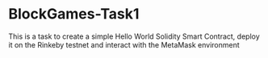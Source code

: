 # BlockGames-Task1
This is a task to create a simple Hello World Solidity Smart Contract, deploy it on the Rinkeby testnet and interact with the MetaMask environment
